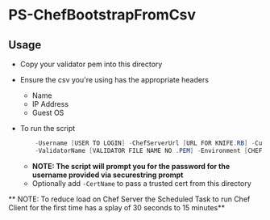 # PS-ChefBootstrapFromCsv

## Usage

* Copy your validator pem into this directory
* Ensure the csv you're using has the appropriate headers
    * Name
    * IP Address
    * Guest OS

* To run the script
    ```.\Bootstrap-ChefNodeFromCsv.ps1 -SourceCsv [PATH TO CSV] -DomainName [DOMAIN FOR USER]
        -Username [USER TO LOGIN] -ChefServerUrl [URL FOR KNIFE.RB] -Customer [SERVER CUSTOMER TAG]
        -ValidatorName [VALIDATOR FILE NAME NO .PEM] -Environment [CHEF ENVIRONMENT]
    ```
    * **NOTE: The script will prompt you for the password for the username provided via securestring prompt**
    * Optionally add `-CertName` to pass a trusted cert from this directory

** NOTE: To reduce load on Chef Server the Scheduled Task to run Chef Client for the first time has a splay of 30 seconds to 15 minutes**
